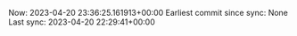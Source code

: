 Now: 2023-04-20 23:36:25.161913+00:00 Earliest commit since sync: None Last sync: 2023-04-20 22:29:41+00:00

